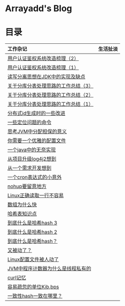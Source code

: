 # Arrayadd's Blog


# 目录

|工作杂记|生活扯淡|
|:---|:---|
| [用户认证鉴权系统改造梳理（2）](/article/userauth2.md)||
| [用户认证鉴权系统改造梳理（1）](/article/userauth1.md)||
| [读写分离思想在JDK中的实现及缺点](/article/copyonwrite.md)||
| [关于分库分表处理思路的工作总结（3）](/article/fenbiao3.md)||
| [关于分库分表处理思路的工作总结（2）](/article/fenbiao2.md)||
| [关于分库分表处理思路的工作总结（1）](/article/fenbiao1.md)||
| [分布式id生成时的一些改进](/article/snowflake.md)||
| [一些定位问题的命令](/article/somecommand.md)||
| [思考JVM中分配担保的意义](https://gist.github.com/arrayadd/0ff0a468f1e201422d5264ac350f9ab1)||
| [你需要一个优雅的配置文件](https://gist.github.com/arrayadd/4f2508402de6096b2ef98d0217165092)||
| [一个java中的无奈实现](https://gist.github.com/arrayadd/e2ac06650ae7adc722dc77d890f0f15c)||
| [从项目升级log4j2想到](https://gist.github.com/arrayadd/27c728f340041f1c5d212ee02a643ade)||
| [从一个需求开发想到](https://gist.github.com/arrayadd/963610e9ae291ffa3555b4a9eb30004e)||
| [一个cron表达式的小意外](https://gist.github.com/arrayadd/50c73e9d68f8d6c628f1378158ed090c)||
| [nohup要留意地方](https://gist.github.com/arrayadd/09cca7ad4e710fac5a7f84445ebcb788)||
| [Linux正确读取一行不容易](https://gist.github.com/arrayadd/6b20e7b05c44916789dc3a742f4e36de)||
| [数组为什么快](https://gist.github.com/arrayadd/c2bfaa21e6a9624a5ce54c47870ecf66)||
| [哈希表知识点](https://gist.github.com/arrayadd/56270ec72e171d0d3ab46c4857b42e55)||
| [到底什么是哈希hash 3](https://gist.github.com/arrayadd/9a9beac0083ac16b296be76466994280)||
| [到底什么是哈希hash 2](https://gist.github.com/arrayadd/3cbefa36ea8fec3aaa73cb262428be26)||
| [到底什么是哈希hash？](https://gist.github.com/arrayadd/8a4ab3f050e4b1009639e19ef347b1ad)||
| [又被动了？](https://gist.github.com/arrayadd/c90cb4a8523538ec0125a454dc458295)||
| [Linux配置文件被人动了](https://gist.github.com/arrayadd/ac5b7612dc0423b6ad5aad540b1ecfa1)||
| [JVM中程序计数器为什么是线程私有的](https://gist.github.com/arrayadd/85967c9ca8f231e5a4a120aa0322e379)||
| [curl记忆](https://gist.github.com/arrayadd/ee5d008e45e4f15886a5194d51a65251)||
| [容易疏忽的单位Kib,bps](https://gist.github.com/arrayadd/8a4740c8f8cd4a9a5751f59bc420a1cc)||
| [一致性hash一致在哪里？](https://gist.github.com/arrayadd/12ff31dda58be5412b12b800e440c070)||



